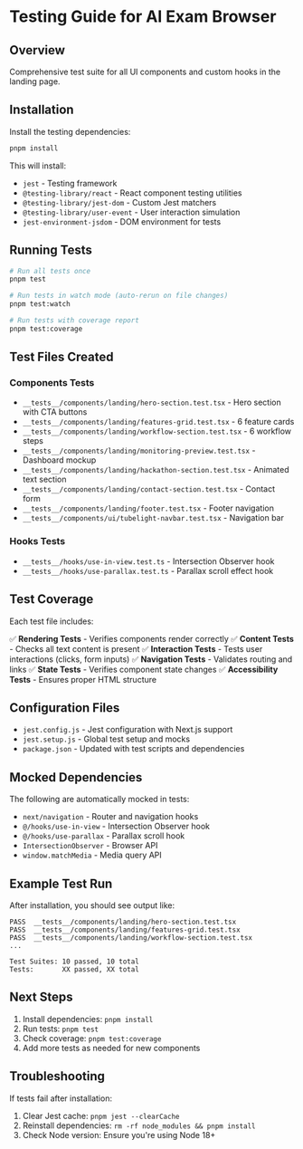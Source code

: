 # Testing Guide for AI Exam Browser

## Overview

Comprehensive test suite for all UI components and custom hooks in the landing page.

## Installation

Install the testing dependencies:

```bash
pnpm install
```

This will install:
- `jest` - Testing framework
- `@testing-library/react` - React component testing utilities
- `@testing-library/jest-dom` - Custom Jest matchers
- `@testing-library/user-event` - User interaction simulation
- `jest-environment-jsdom` - DOM environment for tests

## Running Tests

```bash
# Run all tests once
pnpm test

# Run tests in watch mode (auto-rerun on file changes)
pnpm test:watch

# Run tests with coverage report
pnpm test:coverage
```

## Test Files Created

### Components Tests
- `__tests__/components/landing/hero-section.test.tsx` - Hero section with CTA buttons
- `__tests__/components/landing/features-grid.test.tsx` - 6 feature cards
- `__tests__/components/landing/workflow-section.test.tsx` - 6 workflow steps
- `__tests__/components/landing/monitoring-preview.test.tsx` - Dashboard mockup
- `__tests__/components/landing/hackathon-section.test.tsx` - Animated text section
- `__tests__/components/landing/contact-section.test.tsx` - Contact form
- `__tests__/components/landing/footer.test.tsx` - Footer navigation
- `__tests__/components/ui/tubelight-navbar.test.tsx` - Navigation bar

### Hooks Tests
- `__tests__/hooks/use-in-view.test.ts` - Intersection Observer hook
- `__tests__/hooks/use-parallax.test.ts` - Parallax scroll effect hook

## Test Coverage

Each test file includes:

✅ **Rendering Tests** - Verifies components render correctly
✅ **Content Tests** - Checks all text content is present
✅ **Interaction Tests** - Tests user interactions (clicks, form inputs)
✅ **Navigation Tests** - Validates routing and links
✅ **State Tests** - Verifies component state changes
✅ **Accessibility Tests** - Ensures proper HTML structure

## Configuration Files

- `jest.config.js` - Jest configuration with Next.js support
- `jest.setup.js` - Global test setup and mocks
- `package.json` - Updated with test scripts and dependencies

## Mocked Dependencies

The following are automatically mocked in tests:

- `next/navigation` - Router and navigation hooks
- `@/hooks/use-in-view` - Intersection Observer hook
- `@/hooks/use-parallax` - Parallax scroll hook
- `IntersectionObserver` - Browser API
- `window.matchMedia` - Media query API

## Example Test Run

After installation, you should see output like:

```
PASS  __tests__/components/landing/hero-section.test.tsx
PASS  __tests__/components/landing/features-grid.test.tsx
PASS  __tests__/components/landing/workflow-section.test.tsx
...

Test Suites: 10 passed, 10 total
Tests:       XX passed, XX total
```

## Next Steps

1. Install dependencies: `pnpm install`
2. Run tests: `pnpm test`
3. Check coverage: `pnpm test:coverage`
4. Add more tests as needed for new components

## Troubleshooting

If tests fail after installation:

1. Clear Jest cache: `pnpm jest --clearCache`
2. Reinstall dependencies: `rm -rf node_modules && pnpm install`
3. Check Node version: Ensure you're using Node 18+
